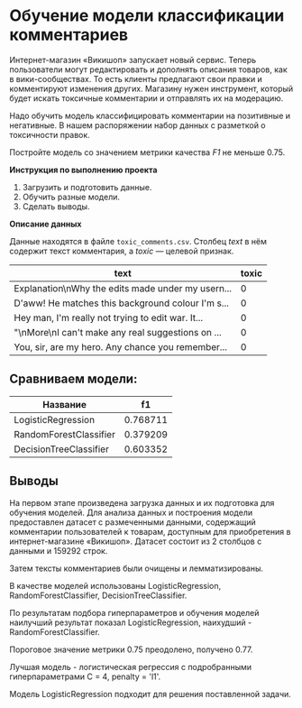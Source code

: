 # Обучение модели классификации комментариев

Интернет-магазин «Викишоп» запускает новый сервис. Теперь пользователи могут редактировать и дополнять описания товаров, как в вики-сообществах. То есть клиенты предлагают свои правки и комментируют изменения других. Магазину нужен инструмент, который будет искать токсичные комментарии и отправлять их на модерацию. 

Надо обучить модель классифицировать комментарии на позитивные и негативные. В нашем распоряжении набор данных с разметкой о токсичности правок.

Постройте модель со значением метрики качества *F1* не меньше 0.75. 

**Инструкция по выполнению проекта**

1. Загрузить и подготовить данные.
2. Обучить разные модели. 
3. Сделать выводы.

**Описание данных**

Данные находятся в файле `toxic_comments.csv`. Столбец *text* в нём содержит текст комментария, а *toxic* — целевой признак.

| text | toxic |
|------|-------|	
|	Explanation\nWhy the edits made under my usern...|	0|
|	D'aww! He matches this background colour I'm s...|	0|
|	Hey man, I'm really not trying to edit war. It...|	0|
|	"\nMore\nI can't make any real suggestions on ...|	0|
|	You, sir, are my hero. Any chance you remember...|	0|

## Сравниваем модели:

| Название |f1 |
|----------|---|		
|LogisticRegression|	0.768711|
|RandomForestClassifier|	0.379209|
|DecisionTreeClassifier	|0.603352|

## Выводы

На первом этапе произведена загрузка данных и их подготовка для обучения моделей. Для анализа данных и построения модели предоставлен датасет с размеченными данными, содержащий комментарии пользователей к товарам, доступным для приобретения в интернет-магазине «Викишоп». Датасет состоит из 2 столбцов с данными и 159292 строк.

Затем тексты комментариев были очищены и лемматизированы. 

В качестве моделей использованы LogisticRegression, RandomForestClassifier, DecisionTreeClassifier. 

По результатам подбора гиперпараметров и обучения моделей наилучший результат показал LogisticRegression, наихудший - RandomForestClassifier. 

Пороговое значение метрики 0.75 преодолено, получено 0.77. 

Лучшая модель - логистическая регрессия с подробранными гиперпараметрами C = 4, penalty = 'l1'.

Модель LogisticRegression подходит для решения поставленной задачи.   

